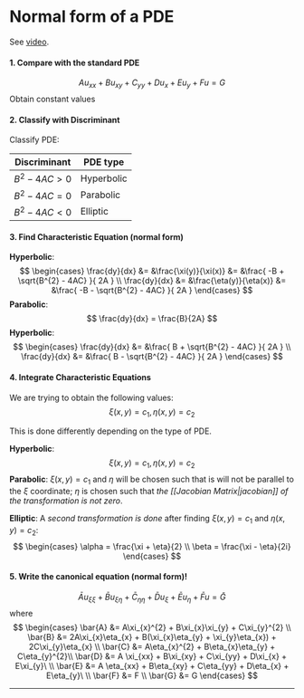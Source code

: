 # Normal form of a PDE
See [video](https://www.youtube.com/watch?v=x2zrBDBk2ps).

#### 1. Compare with the standard PDE
$$Au_{xx} + Bu_{xy} + C_{yy} + Du_{x} + Eu_{y} + Fu = G$$
Obtain constant values

#### 2. Classify with Discriminant

Classify PDE:

| Discriminant | PDE type |
| ------------ | --- |
| $B^{2}-4AC>0$  | Hyperbolic    |
| $B^{2}-4AC=0$  | Parabolic    |
| $B^{2}-4AC<0$  | Elliptic    |

#### 3. Find Characteristic Equation (normal form)

**Hyperbolic**:
$$
\begin{cases}
\frac{dy}{dx} &= &\frac{\xi(y)}{\xi(x)} &= &\frac{ -B + \sqrt{B^{2} - 4AC} }{ 2A } \\
\frac{dy}{dx} &= &\frac{\eta(y)}{\eta(x)} &= &\frac{ -B - \sqrt{B^{2} - 4AC} }{ 2A }
\end{cases}
$$
**Parabolic**:
$$
\frac{dy}{dx} = \frac{B}{2A}
$$
**Hyperbolic**:
$$
\begin{cases}
\frac{dy}{dx} &= &\frac{ B + \sqrt{B^{2} - 4AC} }{ 2A } \\
\frac{dy}{dx} &= &\frac{ B - \sqrt{B^{2} - 4AC} }{ 2A }
\end{cases}
$$

#### 4. Integrate Characteristic Equations
We are trying to obtain the following values:
$$\xi(x, y) = c_{1}, \eta(x,y) = c_{2}$$

This is done differently depending on the type of PDE.

**Hyperbolic**:
$$\xi(x, y) = c_{1}, \eta(x,y) = c_{2}$$
**Parabolic**:
$\xi(x, y) = c_{1}$ and $\eta$ will be chosen such that is will not be parallel to the $\xi$ coordinate; $\eta$ is chosen such that *the [[Jacobian Matrix|jacobian]] of the transformation is not zero*.


**Elliptic**:
A *second transformation is done* after finding  $\xi(x, y) = c_{1}$ and $\eta(x,y) = c_{2}$:
$$
\begin{cases}
\alpha = \frac{\xi + \eta}{2} \\
\beta = \frac{\xi - \eta}{2i}
\end{cases}
$$

#### 5. Write the canonical equation (normal form)!
$$\bar{A}u_{\xi\xi} + \bar{B}u_{\xi\eta} + \bar{C}_{\eta\eta} + \bar{D}u_{\xi} + \bar{E}u_{\eta} + \bar{F}u = \bar{G}$$
where
$$
\begin{cases}
\bar{A} &= A\xi_{x}^{2} + B\xi_{x}\xi_{y} + C\xi_{y}^{2} \\
\bar{B} &= 2A\xi_{x}\eta_{x} + B(\xi_{x}\eta_{y} + \xi_{y}\eta_{x}) + 2C\xi_{y}\eta_{x} \\
\bar{C} &= A\eta_{x}^{2} + B\eta_{x}\eta_{y} + C\eta_{y}^{2}\\
\bar{D} &= A \xi_{xx} + B\xi_{xy} + C\xi_{yy} + D\xi_{x} + E\xi_{y}\ \\
\bar{E} &= A \eta_{xx} + B\eta_{xy} + C\eta_{yy} + D\eta_{x} + E\eta_{y}\ \\
\bar{F} &= F \\
\bar{G} &= G
\end{cases}
$$

---